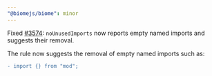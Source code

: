 ```yaml
---
"@biomejs/biome": minor
---
```


Fixed [#3574](https://github.com/biomejs/biome/issues/3574): `noUnusedImports` now reports empty named imports and suggests their removal.

The rule now suggests the removal of empty named imports such as:

```diff
- import {} from "mod";
```
